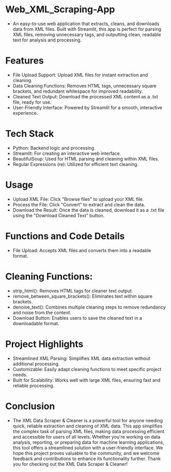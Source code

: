 # Web_XML_Scraping-App 
- An easy-to-use web application that extracts, cleans, and downloads data from XML files. Built with Streamlit, this app is perfect for parsing XML files, removing unnecessary tags, and outputting clean, readable text for analysis and processing.

# Features
- File Upload Support: Upload XML files for instant extraction and cleaning.
- Data Cleaning Functions: Removes HTML tags, unnecessary square brackets, and redundant whitespace for improved readability.
- Cleaned Text Output: Download the processed XML content as a .txt file, ready for use.
- User-Friendly Interface: Powered by Streamlit for a smooth, interactive experience.
  
# Tech Stack
- Python: Backend logic and processing.
- Streamlit: For creating an interactive web interface.
- BeautifulSoup: Used for HTML parsing and cleaning within XML files.
- Regular Expressions (re): Utilized for efficient text cleaning.

# Usage
- Upload XML File: Click "Browse files" to upload your XML file.
- Process the File: Click "Convert" to extract and clean the data.
- Download the Result: Once the data is cleaned, download it as a .txt file using the "Download Cleaned Text" button.
# Functions and Code Details
- File Upload: Accepts XML files and converts them into a readable format.
# Cleaning Functions:
- strip_html(): Removes HTML tags for cleaner text output.
- remove_between_square_brackets(): Eliminates text within square brackets.
- denoise_text(): Combines multiple cleaning steps to remove redundancy and noise from the content.
- Download Button: Enables users to save the cleaned text in a downloadable format.
# Project Highlights
- Streamlined XML Parsing: Simplifies XML data extraction without additional processing.
- Customizable: Easily adapt cleaning functions to meet specific project needs.
- Built for Scalability: Works well with large XML files, ensuring fast and reliable processing.
# Conclusion
- The XML Data Scraper & Cleaner is a powerful tool for anyone needing quick, reliable extraction and cleaning of XML data. This app simplifies the complex task of parsing XML files, making data processing efficient and accessible for users of all levels. Whether you're working on data analysis, reporting, or preparing data for machine learning applications, this tool offers a streamlined solution with a user-friendly interface. We hope this project proves valuable to the community, and we welcome feedback and contributions to enhance its functionality further. Thank you for checking out the XML Data Scraper & Cleaner!
